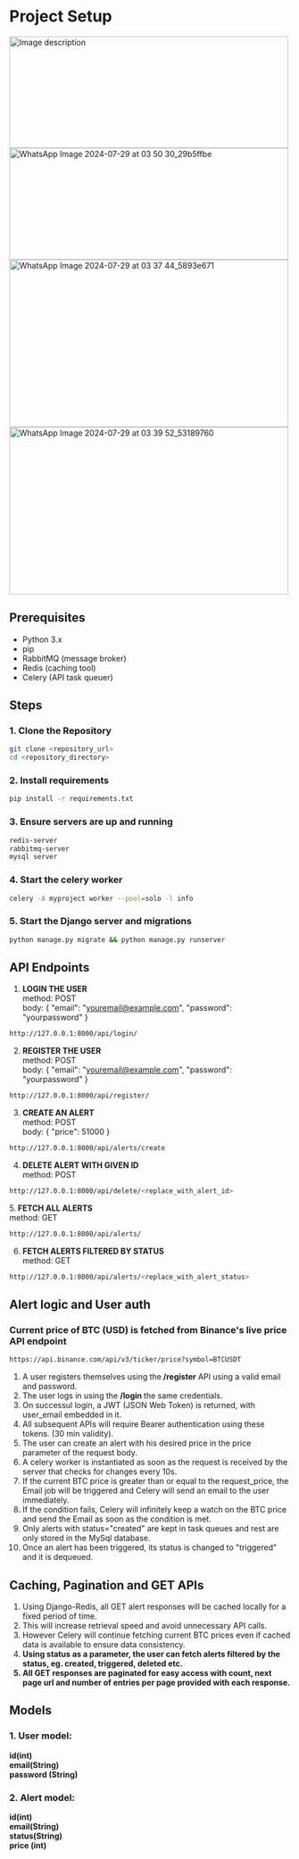 # Project Setup
<img src="https://github.com/user-attachments/assets/4d5e69b7-603f-49bc-b807-9db82d3a106e" height="200" width="500" alt="Image description">
<img src="https://github.com/user-attachments/assets/9dc0ecbd-15e0-43f0-bfac-92b76e890367" height="200" width="500" alt="WhatsApp Image 2024-07-29 at 03 50 30_29b5ffbe">
<img src="https://github.com/user-attachments/assets/70a34e95-57f0-4060-bf25-6007628651d9" height="300" width="500" alt="WhatsApp Image 2024-07-29 at 03 37 44_5893e671">
<img src="https://github.com/user-attachments/assets/a60fad7c-9a59-4e64-be47-88061354e4a2" height="300" width="500" alt="WhatsApp Image 2024-07-29 at 03 39 52_53189760">





## Prerequisites

- Python 3.x
- pip
- RabbitMQ (message broker)
- Redis (caching tool)
- Celery (API task queuer)

## Steps

### 1. Clone the Repository

```bash
git clone <repository_url>
cd <repository_directory>
```
### 2. Install requirements
```bash
pip install -r requirements.txt
```
### 3. Ensure servers are up and running
```bash
redis-server
rabbitmq-server
mysql server
```
### 4. Start the celery worker
```bash
celery -A myproject worker --pool=solo -l info
```
### 5. Start the Django server and migrations

```bash
python manage.py migrate && python manage.py runserver
```
## API Endpoints
1. <b> LOGIN THE USER </b><br>
   method: POST<br>
   body:
   {
      "email": "youremail@example.com",
      "password": "yourpassword"
   }
    
```bash
http://127.0.0.1:8000/api/login/
```
2. <b> REGISTER THE USER </b><br>
   method: POST<br>
   body:
    {
      "email": "youremail@example.com",
      "password": "yourpassword"
   }
```bash
http://127.0.0.1:8000/api/register/
```
3. <b> CREATE AN ALERT </b><br>
   method: POST <br>
   body: {
      "price": 51000
   }
```bash
http://127.0.0.1:8000/api/alerts/create
```
4. <b> DELETE ALERT WITH GIVEN ID </b><br>
   method: POST
```bash
http://127.0.0.1:8000/api/delete/<replace_with_alert_id>
```
5.<b> FETCH ALL ALERTS </b><br>
   method: GET
```bash
http://127.0.0.1:8000/api/alerts/
```
6. <b> FETCH ALERTS FILTERED BY STATUS </b><br>
   method: GET
```bash
http://127.0.0.1:8000/api/alerts/<replace_with_alert_status>
```
## Alert logic and User auth
### Current price of BTC (USD) is fetched from Binance's live price API endpoint
```bash
https://api.binance.com/api/v3/ticker/price?symbol=BTCUSDT
```
1. A user registers themselves using the<b> /register</b> API using a valid email and password.
2. The user logs in using the <b> /login </b> the same credentials.
3. On successul login, a JWT (JSON Web Token) is returned, with user_email embedded in it.
4. All subsequent APIs will require Bearer authentication using these tokens. (30 min validity).
5. The user can create an alert with his desired price in the price parameter of the request body.
6. A celery worker is instantiated as soon as the request is received by the server that checks for changes every 10s.
7. If the current BTC price is greater than or equal to the request_price, the Email job will be triggered and Celery will send an email to the user immediately.
8. If the condition fails, Celery will infinitely keep a watch on the BTC price and send the Email as soon as the condition is met.
9. Only alerts with status="created" are kept in task queues and rest are only stored in the MySql database.
10. Once an alert has been triggered, its status is changed to "triggered" and it is dequeued.

## Caching, Pagination and GET APIs
1. Using Django-Redis, all GET alert responses will be cached locally for a fixed period of time.
2. This will increase retrieval speed and avoid unnecessary API calls.
3. However Celery will continue fetching current BTC prices even if cached data is available to ensure data consistency.
4. <b>Using status as a parameter, the user can fetch alerts filtered by the status, eg. created, triggered, deleted etc.<b>
5. All GET responses are <b> paginated<b> for easy access with count, next page url and number of entries per page provided with each response.

## Models
### 1. User model:
id(int)<br>email(String)<br>password (String)
### 2. Alert model:
id(int)<br>email(String)<br>status(String)<br>price (int)


